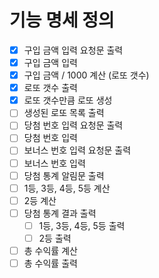 # 기능 명세 정의
- [x] 구입 금액 입력 요청문 출력
- [x] 구입 금액 입력
- [x] 구입 금액 / 1000 계산 (로또 갯수)
- [x] 로또 갯수 출력
- [x] 로또 갯수만큼 로또 생성
- [ ] 생성된 로또 목록 출력
- [ ] 당첨 번호 입력 요청문 출력
- [ ] 당첨 번호 입력
- [ ] 보너스 번호 입력 요청문 출력
- [ ] 보너스 번호 입력
- [ ] 당첨 통계 알림문 출력
- [ ] 1등, 3등, 4등, 5등 계산
- [ ] 2등 계산
- [ ] 당첨 통계 결과 출력
  - [ ] 1등, 3등, 4등, 5등 출력
  - [ ] 2등 출력
- [ ] 총 수익률 계산
- [ ] 총 수익률 출력
